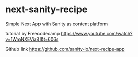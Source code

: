 # next-sanity-recipe
Simple Next App with Sanity as content platform

tutorial by Freecodecamp
https://www.youtube.com/watch?v=1WmNXEVia8I&t=606s

Github link
https://github.com/sanity-io/next-recipe-app
